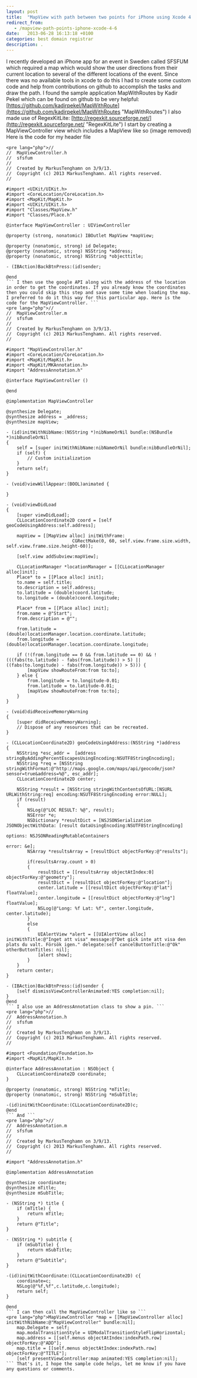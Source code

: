 ```yaml
---
layout: post
title:  "MapView with path between two points for iPhone using Xcode 4.6"
redirect_from:
   - /mapview-path-points-iphone-xcode-4-6
date:   2013-06-28 16:13:18 +0100
categories: best domain registrar
description: .
---
```


I recently developed an iPhone app for an event in Sweden called SFSFUM which required a map which would show the user directions from their current location to several of the different locations of the event. Since there was no available tools in xcode to do this I had to create some custom code and help from contributions on github to accomplish the tasks and draw the path. I found the sample application MapWithRoutes by Kadir Pekel which can be found on github to be very helpful: [https://github.com/kadirpekel/MapWithRoute](https://github.com/kadirpekel/MapWithRoutes "MapWithRoutes") I also made use of RegexKitLite: [http://regexkit.sourceforge.net/](http://regexkit.sourceforge.net/ "RegexKitLite") I start by creating a MapViewController view which includes a MapView like so (image removed) Here is the code for my header file

```
<pre lang="php">//
//  MapViewController.h
//  sfsfum
//
//  Created by MarkusTenghamn on 3/9/13.
//  Copyright (c) 2013 MarkusTenghamn. All rights reserved.
//

#import <UIKit/UIKit.h>
#import <CoreLocation/CoreLocation.h>
#import <MapKit/MapKit.h>
#import <UIKit/UIKit.h>
#import "Classes/MapView.h"
#import "Classes/Place.h"

@interface MapViewController : UIViewController

@property (strong, nonatomic) IBOutlet MapView *mapView;

@property (nonatomic, strong) id Delegate;
@property (nonatomic, strong) NSString *address;
@property (nonatomic, strong) NSString *objecttitle;

- (IBAction)BackBtnPress:(id)sender;

@end
``` I then use the google API along with the address of the location in order to get the coordinates. If you already know the coordinates then you could skip this step and save some time when loading the map. I preferred to do it this way for this particular app. Here is the code for the MapViewController. ```
<pre lang="php">//
//  MapViewController.m
//  sfsfum
//
//  Created by MarkusTenghamn on 3/9/13.
//  Copyright (c) 2013 MarkusTenghamn. All rights reserved.
//

#import "MapViewController.h"
#import <CoreLocation/CoreLocation.h>
#import <MapKit/MapKit.h>
#import <MapKit/MKAnnotation.h>
#import "AddressAnnotation.h"

@interface MapViewController ()

@end

@implementation MapViewController

@synthesize Delegate;
@synthesize address = _address;
@synthesize mapView;

- (id)initWithNibName:(NSString *)nibNameOrNil bundle:(NSBundle *)nibBundleOrNil
{
    self = [super initWithNibName:nibNameOrNil bundle:nibBundleOrNil];
    if (self) {
        // Custom initialization
    }
    return self;
}

- (void)viewWillAppear:(BOOL)animated {

}

- (void)viewDidLoad
{
    [super viewDidLoad];
    CLLocationCoordinate2D coord = [self geoCodeUsingAddress:self.address];

    mapView = [[MapView alloc] initWithFrame:
						 CGRectMake(0, 60, self.view.frame.size.width, self.view.frame.size.height-60)];

	[self.view addSubview:mapView];

    CLLocationManager *locationManager = [[CLLocationManager alloc]init];
	Place* to = [[Place alloc] init];
	to.name = self.title;
	to.description = self.address;
	to.latitude = (double)coord.latitude;
	to.longitude = (double)coord.longitude;

	Place* from = [[Place alloc] init];
	from.name = @"Start";
	from.description = @"";

    from.latitude = (double)locationManager.location.coordinate.latitude;
	from.longitude = (double)locationManager.location.coordinate.longitude;

	if (!(from.longitude == 0 && from.latitude == 0) && !(((fabs(to.latitude) - fabs(from.latitude)) > 5) || ((fabs(to.longitude) - fabs(from.longitude)) > 5))) {
        [mapView showRouteFrom:from to:to];
    } else {
        from.longitude = to.longitude-0.01;
        from.latitude = to.latitude-0.01;
        [mapView showRouteFrom:from to:to];
    }
}

- (void)didReceiveMemoryWarning
{
    [super didReceiveMemoryWarning];
    // Dispose of any resources that can be recreated.
}

- (CLLocationCoordinate2D) geoCodeUsingAddress:(NSString *)address
{
    NSString *esc_addr =  [address stringByAddingPercentEscapesUsingEncoding:NSUTF8StringEncoding];
    NSString *req = [NSString stringWithFormat:@"http://maps.google.com/maps/api/geocode/json?sensor=true&address=%@", esc_addr];
    CLLocationCoordinate2D center;

    NSString *result = [NSString stringWithContentsOfURL:[NSURL URLWithString:req] encoding:NSUTF8StringEncoding error:NULL];
    if (result)
    {
        NSLog(@"LOC RESULT: %@", result);
        NSError *e;
        NSDictionary *resultDict = [NSJSONSerialization JSONObjectWithData: [result dataUsingEncoding:NSUTF8StringEncoding]
                                                                   options: NSJSONReadingMutableContainers
                                                                     error: &e];
        NSArray *resultsArray = [resultDict objectForKey:@"results"];

        if(resultsArray.count > 0)
        {
            resultDict = [[resultsArray objectAtIndex:0] objectForKey:@"geometry"];
            resultDict = [resultDict objectForKey:@"location"];
            center.latitude = [[resultDict objectForKey:@"lat"] floatValue];
            center.longitude = [[resultDict objectForKey:@"lng"] floatValue];
            NSLog(@"Long: %f Lat: %f", center.longitude, center.latitude);
        }
        else
        {
            UIAlertView *alert = [[UIAlertView alloc] initWithTitle:@"Inget att visa" message:@"Det gick inte att visa den plats du valt. Försök igen." delegate:self cancelButtonTitle:@"Ok" otherButtonTitles: nil];
            [alert show];
        }
    }
    return center;
}

- (IBAction)BackBtnPress:(id)sender {
    [self dismissViewControllerAnimated:YES completion:nil];
}
@end
``` I also use an AddressAnnotation class to show a pin. ```
<pre lang="php">//
//  AddressAnnotation.h
//  sfsfum
//
//  Created by MarkusTenghamn on 3/9/13.
//  Copyright (c) 2013 MarkusTenghamn. All rights reserved.
//

#import <Foundation/Foundation.h>
#import <MapKit/MapKit.h>

@interface AddressAnnotation : NSObject {
    CLLocationCoordinate2D coordinate;
}

@property (nonatomic, strong) NSString *mTitle;
@property (nonatomic, strong) NSString *mSubTitle;

-(id)initWithCoordinate:(CLLocationCoordinate2D)c;
@end
``` And ```
<pre lang="php">//
//  AddressAnnotation.m
//  sfsfum
//
//  Created by MarkusTenghamn on 3/9/13.
//  Copyright (c) 2013 MarkusTenghamn. All rights reserved.
//

#import "AddressAnnotation.h"

@implementation AddressAnnotation

@synthesize coordinate;
@synthesize mTitle;
@synthesize mSubTitle;

- (NSString *) title {
    if (mTitle) {
        return mTitle;
    }
    return @"Title";
}

- (NSString *) subtitle {
    if (mSubTitle) {
        return mSubTitle;
    }
    return @"Subtitle";
}

-(id)initWithCoordinate:(CLLocationCoordinate2D) c{
    coordinate=c;
    NSLog(@"%f,%f",c.latitude,c.longitude);
    return self;
}

@end
``` I can then call the MapViewController like so ```
<pre lang="php">MapViewController *map = [[MapViewController alloc] initWithNibName:@"MapViewController" bundle:nil];
    map.Delegate = self;
    map.modalTransitionStyle = UIModalTransitionStyleFlipHorizontal;
    map.address = [[self.menus objectAtIndex:indexPath.row] objectForKey:@"ADD"];
    map.title = [[self.menus objectAtIndex:indexPath.row] objectForKey:@"TITLE"];
    [self presentViewController:map animated:YES completion:nil];
``` That's it, I hope the sample code helps, let me know if you have any questions or comments.